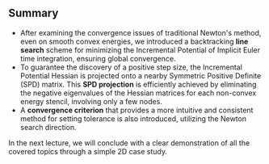 ## Summary

- After examining the convergence issues of traditional Newton's method, even on smooth convex energies, we introduced a backtracking **line search** scheme for minimizing the Incremental Potential of Implicit Euler time integration, ensuring global convergence.
- To guarantee the discovery of a positive step size, the Incremental Potential Hessian is projected onto a nearby Symmetric Positive Definite (SPD) matrix. This **SPD projection** is efficiently achieved by eliminating the negative eigenvalues of the Hessian matrices for each non-convex energy stencil, involving only a few nodes.
- A **convergence criterion** that provides a more intuitive and consistent method for setting tolerance is also introduced, utilizing the Newton search direction.

In the next lecture, we will conclude with a clear demonstration of all the covered topics through a simple 2D case study.
